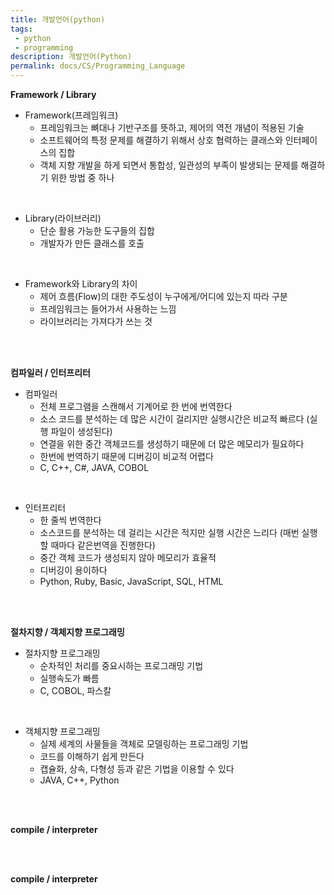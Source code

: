 ```yaml
---
title: 개발언어(python)
tags: 
 - python
 - programming
description: 개발언어(Python)
permalink: docs/CS/Programming_Language
---
```


**Framework / Library**
- Framework(프레임워크)
    - 프레임워크는 뼈대나 기반구조를 뜻하고, 제어의 역전 개념이 적용된 기술
    - 소프트웨어의 특정 문제를 해결하기 위해서 상호 협력하는 클래스와 인터페이스의 집합
    - 객체 지향 개발을 하게 되면서 통합성, 일관성의 부족이 발생되는 문제를 해결하기 위한 방법 중 하나

<br/>

- Library(라이브러리)
    - 단순 활용 가능한 도구들의 집합
    - 개발자가 만든 클래스를 호출

<br/>

- Framework와 Library의 차이
    - 제어 흐름(Flow)의 대한 주도성이 누구에게/어디에 있는지 따라 구분
    - 프레임워크는 들어가서 사용하는 느낌
    - 라이브러리는 가져다가 쓰는 것 

<br/><br/>

**컴파일러 / 인터프리터**
- 컴파일러
    - 전체 프로그램을 스캔해서 기계어로 한 번에 번역한다
    - 소스 코드를 분석하는 데 많은 시간이 걸리지만 실행시간은 비교적 빠르다 (실행 파일이 생성된다)
    - 연결을 위한 중간 객체코드를 생성하기 때문에 더 많은 메모리가 필요하다
    - 한번에 번역하기 때문에 디버깅이 비교적 어렵다
    - C, C++, C#, JAVA, COBOL  
<br/>

- 인터프리터
    - 한 줄씩 번역한다 
    - 소스코드를 분석하는 데 걸리는 시간은 적지만 실행 시간은 느리다 (매번 실행할 때마다 같은번역을 진행한다)
    - 중간 객체 코드가 생성되지 않아 메모리가 효율적
    - 디버깅이 용이하다
    - Python, Ruby, Basic, JavaScript, SQL, HTML

<br/><br/>

**절차지향 / 객체지향 프로그래밍**
- 절차지향 프로그래밍
    - 순차적인 처리를 중요시하는 프로그래밍 기법
    - 실행속도가 빠름
    - C, COBOL, 파스칼  
<br/>

- 객체지향 프로그래밍
    - 실제 세계의 사물들을 객체로 모델링하는 프로그래밍 기법
    - 코드를 이해하기 쉽게 만든다
    - 캡슐화, 상속, 다형성 등과 같은 기법을 이용할 수 있다
    - JAVA, C++, Python 

<br/><br/>

**compile / interpreter**

<br/><br/>

**compile / interpreter**